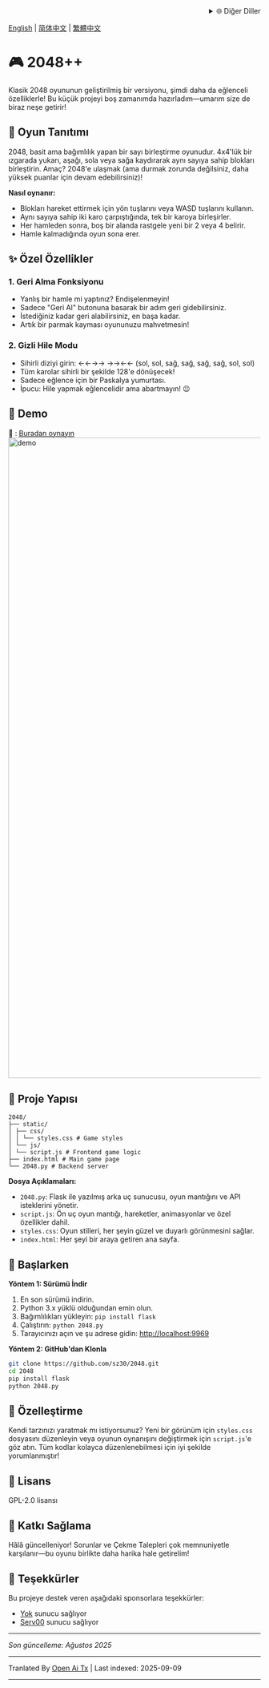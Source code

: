 <div align="right">
  <details>
    <summary >🌐 Diğer Diller</summary>
    <div>
      <div align="center">
        <a href="https://openaitx.github.io/view.html?user=sz30&project=2048-magic&lang=ja">日本語</a>
        | <a href="https://openaitx.github.io/view.html?user=sz30&project=2048-magic&lang=ko">한국어</a>
        | <a href="https://openaitx.github.io/view.html?user=sz30&project=2048-magic&lang=hi">हिन्दी</a>
        | <a href="https://openaitx.github.io/view.html?user=sz30&project=2048-magic&lang=th">ไทย</a>
        | <a href="https://openaitx.github.io/view.html?user=sz30&project=2048-magic&lang=fr">Français</a>
        | <a href="https://openaitx.github.io/view.html?user=sz30&project=2048-magic&lang=de">Deutsch</a>
        | <a href="https://openaitx.github.io/view.html?user=sz30&project=2048-magic&lang=es">Español</a>
        | <a href="https://openaitx.github.io/view.html?user=sz30&project=2048-magic&lang=it">Itapano</a>
        | <a href="https://openaitx.github.io/view.html?user=sz30&project=2048-magic&lang=ru">Русский</a>
        | <a href="https://openaitx.github.io/view.html?user=sz30&project=2048-magic&lang=pt">Português</a>
        | <a href="https://openaitx.github.io/view.html?user=sz30&project=2048-magic&lang=nl">Nederlands</a>
        | <a href="https://openaitx.github.io/view.html?user=sz30&project=2048-magic&lang=pl">Polski</a>
        | <a href="https://openaitx.github.io/view.html?user=sz30&project=2048-magic&lang=ar">العربية</a>
        | <a href="https://openaitx.github.io/view.html?user=sz30&project=2048-magic&lang=fa">فارسی</a>
        | <a href="https://openaitx.github.io/view.html?user=sz30&project=2048-magic&lang=tr">Türkçe</a>
        | <a href="https://openaitx.github.io/view.html?user=sz30&project=2048-magic&lang=vi">Tiếng Việt</a>
        | <a href="https://openaitx.github.io/view.html?user=sz30&project=2048-magic&lang=id">Bahasa Indonesia</a>
      </div>
    </div>
  </details>
</div>


[English](https://raw.githubusercontent.com/sz30/2048--/main/README.md) | [简体中文](https://raw.githubusercontent.com/sz30/2048--/main/README.zh-CN.md) | [繁體中文](https://raw.githubusercontent.com/sz30/2048--/main/README.zh-TW.md)

# 🎮 2048++

Klasik 2048 oyununun geliştirilmiş bir versiyonu, şimdi daha da eğlenceli özelliklerle! Bu küçük projeyi boş zamanımda hazırladım—umarım size de biraz neşe getirir!

## 🎯 Oyun Tanıtımı

2048, basit ama bağımlılık yapan bir sayı birleştirme oyunudur. 4x4'lük bir ızgarada yukarı, aşağı, sola veya sağa kaydırarak aynı sayıya sahip blokları birleştirin. Amaç? 2048'e ulaşmak (ama durmak zorunda değilsiniz, daha yüksek puanlar için devam edebilirsiniz)!

**Nasıl oynanır:**
- Blokları hareket ettirmek için yön tuşlarını veya WASD tuşlarını kullanın.
- Aynı sayıya sahip iki karo çarpıştığında, tek bir karoya birleşirler.
- Her hamleden sonra, boş bir alanda rastgele yeni bir 2 veya 4 belirir.
- Hamle kalmadığında oyun sona erer.

## ✨ Özel Özellikler

### 1. Geri Alma Fonksiyonu
- Yanlış bir hamle mi yaptınız? Endişelenmeyin!
- Sadece "Geri Al" butonuna basarak bir adım geri gidebilirsiniz.
- İstediğiniz kadar geri alabilirsiniz, en başa kadar.
- Artık bir parmak kayması oyununuzu mahvetmesin!

### 2. Gizli Hile Modu
- Sihirli diziyi girin: ←←→→ →→←← (sol, sol, sağ, sağ, sağ, sağ, sol, sol)
- Tüm karolar sihirli bir şekilde 128'e dönüşecek!
- Sadece eğlence için bir Paskalya yumurtası.
- İpucu: Hile yapmak eğlencelidir ama abartmayın! 😉

## 🎯 Demo

🎯 : [Buradan oynayın](http://34.150.49.127:5000/)
<img width="1279" alt="demo" src="https://github.com/user-attachments/assets/0df2c956-b6d9-4371-a916-f6ac3ae642be" />



## 📁 Proje Yapısı
```
2048/
├── static/
│ ├── css/
│ │ └── styles.css # Game styles
│ └── js/
│ └── script.js # Frontend game logic
├── index.html # Main game page
└── 2048.py # Backend server
```
**Dosya Açıklamaları:**
- `2048.py`: Flask ile yazılmış arka uç sunucusu, oyun mantığını ve API isteklerini yönetir.
- `script.js`: Ön uç oyun mantığı, hareketler, animasyonlar ve özel özellikler dahil.
- `styles.css`: Oyun stilleri, her şeyin güzel ve duyarlı görünmesini sağlar.
- `index.html`: Her şeyi bir araya getiren ana sayfa.

## 🚀 Başlarken

**Yöntem 1: Sürümü İndir**
1. En son sürümü indirin.
2. Python 3.x yüklü olduğundan emin olun.
3. Bağımlılıkları yükleyin: `pip install flask`
4. Çalıştırın: `python 2048.py`
5. Tarayıcınızı açın ve şu adrese gidin: [http://localhost:9969](http://localhost:9969)

**Yöntem 2: GitHub'dan Klonla**
```bash
git clone https://github.com/sz30/2048.git
cd 2048
pip install flask
python 2048.py
```

## 🎨 Özelleştirme

Kendi tarzınızı yaratmak mı istiyorsunuz? Yeni bir görünüm için `styles.css` dosyasını düzenleyin veya oyunun oynanışını değiştirmek için `script.js`'e göz atın. Tüm kodlar kolayca düzenlenebilmesi için iyi şekilde yorumlanmıştır!

## 📝 Lisans

GPL-2.0 lisansı

## 🤝 Katkı Sağlama

Hâlâ güncelleniyor! Sorunlar ve Çekme Talepleri çok memnuniyetle karşılanır—bu oyunu birlikte daha harika hale getirelim!


## 🙏 Teşekkürler

Bu projeye destek veren aşağıdaki sponsorlara teşekkürler:
- [Yok](https://#/) sunucu sağlıyor
- [Serv00](https://www.serv00.com/) sunucu sağlıyor

---
_Son güncelleme: Ağustos 2025_




---

Tranlated By [Open Ai Tx](https://github.com/OpenAiTx/OpenAiTx) | Last indexed: 2025-09-09

---